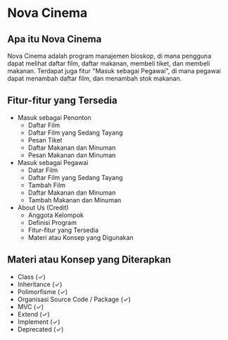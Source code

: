 # Nova Cinema

## Apa itu Nova Cinema
Nova Cinema adalah program manajemen bioskop, di mana pengguna dapat melihat daftar film, daftar makanan, membeli tiket, dan membeli makanan. Terdapat juga fitur "Masuk sebagai Pegawai", di mana pegawai dapat menambah daftar film, dan menambah stok makanan.

## Fitur-fitur yang Tersedia
* Masuk sebagai Penonton
    * Daftar Film
    * Daftar Film yang Sedang Tayang
    * Pesan Tiket
    * Daftar Makanan dan Minuman
    * Pesan Makanan dan Minuman
* Masuk sebagai Pegawai
    * Datar Film
    * Daftar Film yang Sedang Tayang
    * Tambah Film
    * Daftar Makanan dan Minuman
    * Tambah Makanan dan Minuman
* About Us (Credit)
    * Anggota Kelompok
    * Definisi Program
    * Fitur-fitur yang Tersedia
    * Materi atau Konsep yang Digunakan

## Materi atau Konsep yang Diterapkan
* Class (✓)
* Inheritance (✓)
* Polimorfisme (✓)
* Organisasi Source Code / Package (✓)
* MVC (✓)
* Extend (✓)
* Implement (✓)
* Deprecated (✓)
